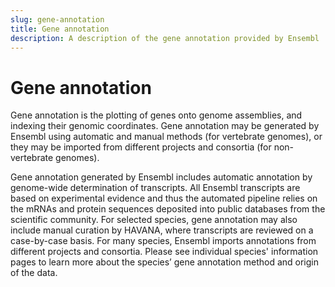 ```yaml
---
slug: gene-annotation
title: Gene annotation
description: A description of the gene annotation provided by Ensembl
---
```


# Gene annotation
Gene annotation is the plotting of genes onto genome assemblies, and indexing their genomic coordinates. Gene annotation may be generated by Ensembl using automatic and manual methods (for vertebrate genomes), or they may be imported from different projects and consortia (for non-vertebrate genomes). 

Gene annotation generated by Ensembl includes automatic annotation by genome-wide determination of transcripts. All Ensembl transcripts are based on experimental evidence and thus the automated pipeline relies on the mRNAs and protein sequences deposited into public databases from the scientific community. For selected species, gene annotation may also include manual curation by HAVANA, where transcripts are reviewed on a case-by-case basis. For many species, Ensembl imports annotations from different projects and consortia. Please see individual species' information pages to learn more about the species’ gene annotation method and origin of the data.
